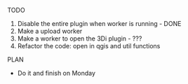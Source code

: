 TODO

1. Disable the entire plugin when worker is running - DONE
2. Make a upload worker
3. Make a worker to open the 3Di plugin - ???
4. Refactor the code: open in qgis and util functions

PLAN

- Do it and finish on Monday

